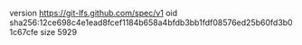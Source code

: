 version https://git-lfs.github.com/spec/v1
oid sha256:12ce698c4e1ead8fcef1184b658a4bfdb3bb1fdf08576ed25b60fd3b01c67cfe
size 5929
